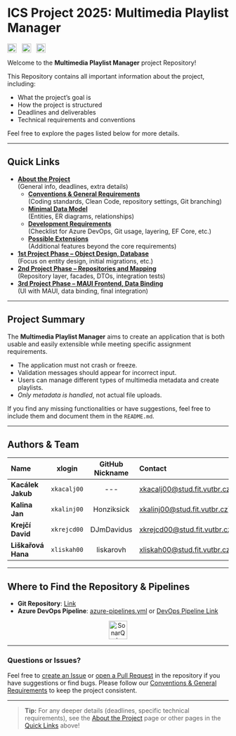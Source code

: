 # ICS Project 2025: Multimedia Playlist Manager

<p>
  <!-- Azure DevOps Build Status -->
  <a href="https://dev.azure.com/ics-2025-xkalinj00/ics-team-project/_build?definitionId=2" style="text-decoration:none;">
    <img 
      src="https://dev.azure.com/ics-2025-xkalinj00/ics-team-project/_apis/build/status/2?branchName=main"
      alt="Azure DevOps Build Status"
      style="height:1.5em; vertical-align:middle;"
    />
  </a>
  &nbsp;
  <!-- SonarQube Cloud Quality Gate Status Badge -->
  <a href="https://sonarcloud.io/summary/new_code?id=ics-2025-xkalinj00_ics-team-project" style="text-decoration:none;">
    <img 
      src="https://sonarcloud.io/api/project_badges/quality_gate?project=ics-2025-xkalinj00_ics-team-project&token=6ca5d853ec895f961586c01226a070c5ef118fae"
      alt="SonarQube Cloud Quality Gate"
      style="height:1.5em; vertical-align:middle;"
    />
  </a>
  &nbsp;
  <a href="https://www.gnu.org/licenses/gpl-3.0" style="text-decoration:none;">
    <img 
      src="https://img.shields.io/badge/License-GPLv3-blue.svg"
      alt="License: GNU GPL v3"
      style="height:1.5em; vertical-align:middle;"
    />
  </a>
</p>

Welcome to the **Multimedia Playlist Manager** project Repository!

This Repository contains all important information about the project, including:

- What the project’s goal is
- How the project is structured
- Deadlines and deliverables
- Technical requirements and conventions

Feel free to explore the pages listed below for more details.

---

## Quick Links

- **[About the Project](/Home-Page/About-the-Project)**  
  (General info, deadlines, extra details)
  - **[Conventions & General Requirements](/Home-Page/About-the-Project/Conventions-&-General-Requirements)** <br>
    (Coding standards, Clean Code, repository settings, Git branching)
  - **[Minimal Data Model](/Home-Page/About-the-Project/Minimal-Data-Model)**  <br>
    (Entities, ER diagrams, relationships)
  - **[Development Requirements](/Home-Page/About-the-Project/Development-Requirements)** <br>
    (Checklist for Azure DevOps, Git usage, layering, EF Core, etc.)
  - **[Possible Extensions](/Home-Page/About-the-Project/Possible-Extensions)** <br>
    (Additional features beyond the core requirements)
- **[1st Project Phase – Object Design, Database](/Home-Page/1st-Project-Phase-–-Object-Design,-Database)** <br>
  (Focus on entity design, initial migrations, etc.)
- **[2nd Project Phase – Repositories and Mapping](/Home-Page/2nd-Project-Phase-–-Repositories-and-Mapping)** <br>
  (Repository layer, facades, DTOs, integration tests)
- **[3rd Project Phase – MAUI Frontend, Data Binding](/Home-Page/3rd-Project-Phase-–-MAUI-Frontend,-Data-Binding)** <br>
  (UI with MAUI, data binding, final integration)

---

## Project Summary

The **Multimedia Playlist Manager** aims to create an application that is both
usable and easily extensible while meeting specific assignment requirements.

- The application must not crash or freeze.
- Validation messages should appear for incorrect input.
- Users can manage different types of multimedia metadata and create playlists.
- *Only metadata is handled*, not actual file uploads.

If you find any missing functionalities or have suggestions, feel free to
include them and document them in the `README.md`.

---

## Authors & Team

| **Name**           | **xlogin**  | **GitHub Nickname** | **Contact**                                                          |
|:-------------------|:-----------:|:-------------------:|:---------------------------------------------------------------------|
| **Kacálek Jakub**  | `xkacalj00` |         ---         | [xkacalj00@stud.fit.vutbr.cz)](mailto:xkacalj0000@stud.fit.vutbr.cz) |
| **Kalina Jan**     | `xkalinj00` |     Honziksick      | [xkalinj00@stud.fit.vutbr.cz)](mailto:xkalinj00@stud.fit.vutbr.cz)   |
| **Krejčí David**   | `xkrejcd00` |     DJmDavidus      | [xkrejcd00@stud.fit.vutbr.cz](mailto:xkrejcd00@stud.fit.vutbr.cz)    |
| **Liškařová Hana** | `xliskah00` |      liskarovh      | [xliskah00@stud.fit.vutbr.cz)](mailto:xliskah00@stud.fit.vutbr.cz)   |

---

## Where to Find the Repository & Pipelines

- **Git Repository**: [Link](https://dev.azure.com/ics-2025-xkalinj00/_git/ics-team-project?path=%2F&version=GBmain&_a=contents)
- **Azure DevOps Pipeline**: [azure-pipelines.yml](https://dev.azure.com/ics-2025-xkalinj00/_git/ics-team-project?path=/azure-pipelines.yml&version=GBmain&_a=contents)
  or [DevOps Pipeline Link](https://dev.azure.com/ics-2025-xkalinj00/ics-team-project/_build)

<p align="center">
  <a href="https://sonarcloud.io/summary/new_code?id=ics-2025-xkalinj00_ics-team-project">
    <img 
      src="https://sonarcloud.io/images/project_badges/sonarcloud-light.svg"
      alt="SonarQube Cloud"
      style="height:3em;
      vertical-align:middle;"
    />
  </a>
</p>

---

### Questions or Issues?

Feel free to [create an Issue](https://dev.azure.com/ics-2025-xkalinj00/ics-team-project/_workitems/create/Impediment)
or [open a Pull Request](https://dev.azure.com/ics-2025-xkalinj00/ics-team-project/_git/ics-team-project/pullrequests?_a=mine)
in the repository if you have suggestions or find bugs. Please follow our [Conventions & General Requirements](/Home-Page/About-the-Project/Conventions-&-General-Requirements)
to keep the project consistent.

---

> **Tip:** For any deeper details (deadlines, specific technical requirements), see the
> [About the Project](/Home-Page/About-the-Project) page or other pages in the [Quick Links](#Quick-Links) above!
